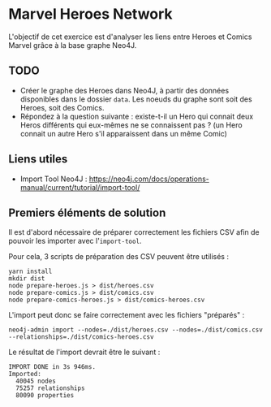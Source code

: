 # Marvel Heroes Network

L'objectif de cet exercice est d'analyser les liens entre Heroes et Comics Marvel grâce à la base graphe Neo4J.

## TODO

* Créer le graphe des Heroes dans Neo4J, à partir des données disponibles dans le dossier `data`. Les noeuds du graphe sont soit des Heroes, soit des Comics.
* Répondez à la question suivante : existe-t-il un Hero qui connait deux Heros différents qui eux-mêmes ne se connaissent pas ? (un Hero connait un autre Hero s'il apparaissent dans un même Comic)

## Liens utiles

* Import Tool Neo4J : https://neo4j.com/docs/operations-manual/current/tutorial/import-tool/

## Premiers éléments de solution

Il est d'abord nécessaire de préparer correctement les fichiers CSV afin de pouvoir les importer avec l'`import-tool`.

Pour cela, 3 scripts de préparation des CSV peuvent être utilisés : 
```
yarn install
mkdir dist
node prepare-heroes.js > dist/heroes.csv
node prepare-comics.js > dist/comics.csv
node prepare-comics-heroes.js > dist/comics-heroes.csv
```

L'import peut donc se faire correctement avec les fichiers "préparés" : 
```
neo4j-admin import --nodes=./dist/heroes.csv --nodes=./dist/comics.csv --relationships=./dist/comics-heroes.csv
```

Le résultat de l'import devrait être le suivant : 
```
IMPORT DONE in 3s 946ms.
Imported:
  40045 nodes
  75257 relationships
  80090 properties
```